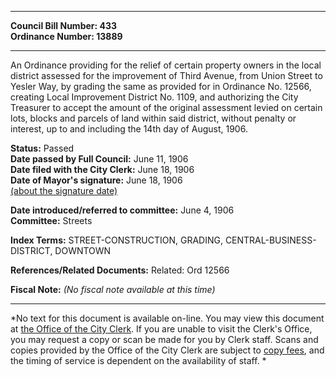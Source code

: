 * * * * *  
  
**Council Bill Number: [](#h0)[](#h2)433**   
**Ordinance Number: 13889**  
  
* * * * *  
  
An Ordinance providing for the relief of certain property owners in the local district assessed for the improvement of Third Avenue, from Union Street to Yesler Way, by grading the same as provided for in Ordinance No. 12566, creating Local Improvement District No. 1109, and authorizing the City Treasurer to accept the amount of the original assessment levied on certain lots, blocks and parcels of land within said district, without penalty or interest, up to and including the 14th day of August, 1906.  
  
**Status:** Passed   
**Date passed by Full Council:** June 11, 1906   
**Date filed with the City Clerk:** June 18, 1906   
**Date of Mayor's signature:** June 18, 1906   
[(about the signature date)](/~public/approvaldate.htm)   
  
  
**Date introduced/referred to committee:** June 4, 1906   
**Committee:** Streets   
  
**Index Terms:** STREET-CONSTRUCTION, GRADING, CENTRAL-BUSINESS-DISTRICT, DOWNTOWN  
  
**References/Related Documents:** Related: Ord 12566  
  
**Fiscal Note:** *(No fiscal note available at this time)*  
  
* * * * *  
  
*No text for this document is available on-line. You may view this document at [the Office of the City Clerk](http://www.seattle.gov/leg/clerk/contactUs.htm). If you are unable to visit the Clerk's Office, you may request a copy or scan be made for you by Clerk staff. Scans and copies provided by the Office of the City Clerk are subject to [copy fees](http://clerk.seattle.gov/~public/clerkfees.htm), and the timing of service is dependent on the availability of staff. *  
  
  

